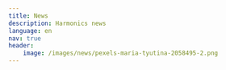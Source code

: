 ```yaml
---
title: News
description: Harmonics news
language: en
nav: true
header:
    image: /images/news/pexels-maria-tyutina-2058495-2.png
---
```

